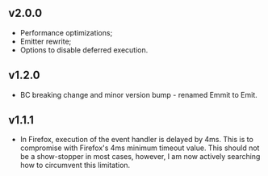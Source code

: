 ## v2.0.0

- Performance optimizations;
- Emitter rewrite;
- Options to disable deferred execution.

## v1.2.0

- BC breaking change and minor version bump - renamed Emmit to Emit.

## v1.1.1

- In Firefox, execution of the event handler is delayed by 4ms. This is to compromise with Firefox's 4ms minimum timeout value. This should not be a show-stopper in most cases, however, I am now actively searching how to circumvent this limitation.